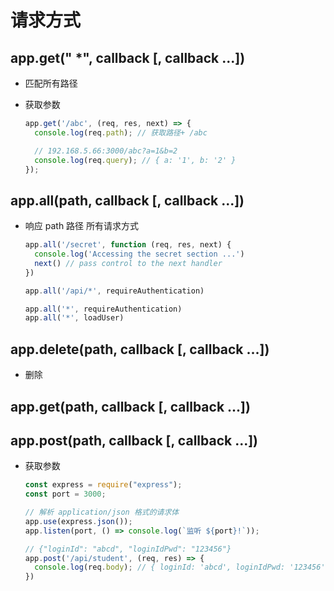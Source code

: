 # 请求方式

## app.get(" \*", callback \[, callback ...])

+ 匹配所有路径

+ 获取参数

  ```js
  app.get('/abc', (req, res, next) => {
    console.log(req.path); // 获取路径+ /abc

    // 192.168.5.66:3000/abc?a=1&b=2
    console.log(req.query); // { a: '1', b: '2' }
  });
  ```

## app.all(path, callback \[, callback ...])

+ 响应 path 路径 所有请求方式

  ```js
  app.all('/secret', function (req, res, next) {
    console.log('Accessing the secret section ...')
    next() // pass control to the next handler
  })
  ```

  ```js
  app.all('/api/*', requireAuthentication)
  ```

  ```js
  app.all('*', requireAuthentication)
  app.all('*', loadUser)
  ```

## app.delete(path, callback \[, callback ...])

+ 删除

## app.get(path, callback \[, callback ...])

## app.post(path, callback \[, callback ...])

+ 获取参数

  ```js
  const express = require("express");
  const port = 3000;

  // 解析 application/json 格式的请求体
  app.use(express.json());
  app.listen(port, () => console.log(`监听 ${port}!`));

  // {"loginId": "abcd", "loginIdPwd": "123456"}
  app.post('/api/student', (req, res) => {
    console.log(req.body); // { loginId: 'abcd', loginIdPwd: '123456' }
  })
  ```
